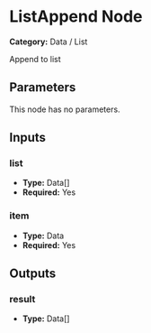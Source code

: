 
# ListAppend Node

**Category:** Data / List

Append to list

## Parameters

This node has no parameters.

## Inputs


### list
- **Type:** Data[]
- **Required:** Yes



### item
- **Type:** Data
- **Required:** Yes



## Outputs


### result
- **Type:** Data[]




